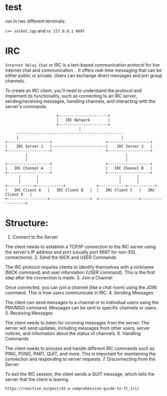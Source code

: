# test

run in two different terminals:

`c++ socket.cpp`  and  `nc 127.0.0.1 6697`

# IRC

`Internet Relay Chat` or IRC is a text-based communication protocol for live internet chat and communication. .
It offers real-time messaging that can be either public or private. Users can exchange
direct messages and join group channels.

To create an IRC client, you'll need to understand the protocol and implement its functionality, such as connecting to an IRC server, sending/receiving messages, handling channels, and interacting with the server's commands.


```
                       +----------------------+
                       |   IRC Network        |
                       +----------------------+
                                 |
     ------------------------------------------------
     |                                              |
+-------------------+                        +-------------------+
|    IRC Server 1   |------------------------|    IRC Server 2   |
+-------------------+                        +-------------------+
         |                                            |
         |                                            |
+-------------------+                        +-------------------+
|   IRC Channel A   |                        |   IRC Channel B   |
+-------------------+                        +-------------------+
      |       |                                    |       |
      |       |                                    |       |
+------------+------------+              +------------+------------+
|   IRC Client A   |   IRC Client B   |  |   IRC Client C   |   IRC Client D   |
+------------------+------------------+  +------------------+------------------+
```

# Structure:

1. Connect to the Server

The client needs to establish a TCP/IP connection to the IRC server using the server's IP address and port (usually port 6667 for non-SSL connections).
2. Send the NICK and USER Commands

The IRC protocol requires clients to identify themselves with a nickname (NICK command) and user information (USER command). This is the first step after the connection is made.
3. Join a Channel

Once connected, you can join a channel (like a chat room) using the JOIN command. This is how users communicate in IRC.
4. Sending Messages

The client can send messages to a channel or to individual users using the PRIVMSG command. Messages can be sent to specific channels or users.
5. Receiving Messages

The client needs to listen for incoming messages from the server. The server will send updates, including messages from other users, server notices, and information about the status of channels.
6. Handling Commands

The client needs to process and handle different IRC commands such as PING, PONG, PART, QUIT, and more. This is important for maintaining the connection and responding to server requests.
7. Disconnecting from the Server

To exit the IRC session, the client sends a QUIT message, which tells the server that the client is leaving.


`https://reactive.so/post/42-a-comprehensive-guide-to-ft_irc/`